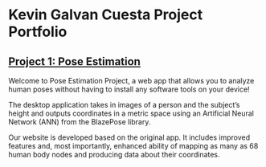 # Kevin Galvan Cuesta Project Portfolio

## [Project 1: Pose Estimation](https://github.com/kgalvancuesta/GitHub-Portfolio/tree/main/Pose%20Estimation)

Welcome to Pose Estimation Project, a web app that allows you to analyze human poses without having to install any software tools on your device!

The desktop application takes in images of a person and the subject’s height and outputs coordinates in a metric space using an Artificial Neural Network (ANN) from the BlazePose library.

Our website is developed based on the original app. It includes improved features and, most importantly, enhanced ability of mapping as many as 68 human body nodes and producing data about their coordinates.
